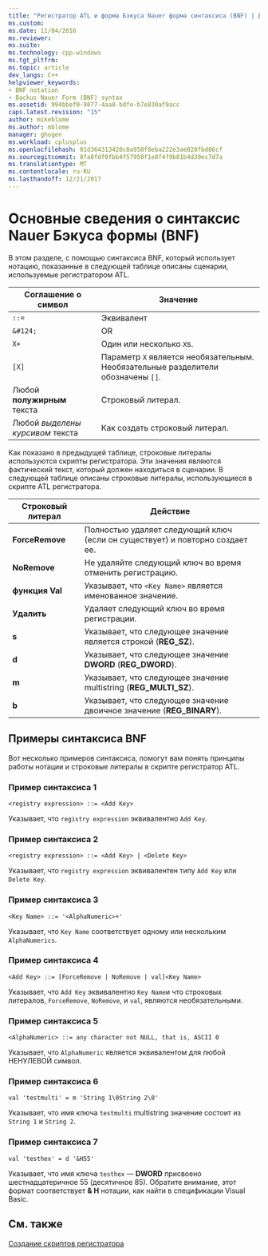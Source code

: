 ```yaml
---
title: "Регистратор ATL и форма Бэкуса Nauer форма синтаксиса (BNF) | Документы Microsoft"
ms.custom: 
ms.date: 11/04/2016
ms.reviewer: 
ms.suite: 
ms.technology: cpp-windows
ms.tgt_pltfrm: 
ms.topic: article
dev_langs: C++
helpviewer_keywords:
- BNF notation
- Backus Nauer Form (BNF) syntax
ms.assetid: 994bbef0-9077-4aa8-bdfe-b7e830af9acc
caps.latest.revision: "15"
author: mikeblome
ms.author: mblome
manager: ghogen
ms.workload: cplusplus
ms.openlocfilehash: 01d364313420c0a950f8eba222e3ae020fbd86cf
ms.sourcegitcommit: 8fa8fdf0fbb4f57950f1e8f4f9b81b4d39ec7d7a
ms.translationtype: MT
ms.contentlocale: ru-RU
ms.lasthandoff: 12/21/2017
---
```

# <a name="understanding-backus-nauer-form-bnf-syntax"></a>Основные сведения о синтаксис Nauer Бэкуса формы (BNF)
В этом разделе, с помощью синтаксиса BNF, который использует нотацию, показанные в следующей таблице описаны сценарии, используемые регистратором ATL.  
  
|Соглашение о символ|Значение|  
|------------------------|-------------|  
|`::=`|Эквивалент|  
|`&#124;`|OR|  
|`X+`|Один или несколько `X`s.|  
|`[X]`|Параметр `X` является необязательным. Необязательные разделители обозначены `[]`.|  
|Любой **полужирным** текста|Строковый литерал.|  
|Любой *выделены курсивом* текста|Как создать строковый литерал.|  
  
 Как показано в предыдущей таблице, строковые литералы используются скрипты регистратора. Эти значения являются фактический текст, который должен находиться в сценарии. В следующей таблице описаны строковые литералы, использующиеся в скрипте ATL регистратора.  
  
|Строковый литерал|Действие|  
|--------------------|------------|  
|**ForceRemove**|Полностью удаляет следующий ключ (если он существует) и повторно создает ее.|  
|**NoRemove**|Не удаляйте следующий ключ во время отменить регистрацию.|  
|**функция Val**|Указывает, что `<Key Name>` является именованное значение.|  
|**Удалить**|Удаляет следующий ключ во время регистрации.|  
|**s**|Указывает, что следующее значение является строкой (**REG_SZ**).|  
|**d**|Указывает, что следующее значение **DWORD** (**REG_DWORD**).|  
|**m**|Указывает, что следующее значение multistring (**REG_MULTI_SZ**).|  
|**b**|Указывает, что следующее значение двоичное значение (**REG_BINARY**).|  
  
## <a name="bnf-syntax-examples"></a>Примеры синтаксиса BNF  
 Вот несколько примеров синтаксиса, помогут вам понять принципы работы нотации и строковые литералы в скрипте регистратор ATL.  
  
### <a name="syntax-example-1"></a>Пример синтаксиса 1  
  
```  
<registry expression> ::= <Add Key>  
```  
  
 Указывает, что `registry expression` эквивалентно `Add Key`.  
  
### <a name="syntax-example-2"></a>Пример синтаксиса 2  
  
```  
<registry expression> ::= <Add Key> | <Delete Key>  
```  
  
 Указывает, что `registry expression` эквивалентен типу `Add Key` или `Delete Key`.  
  
### <a name="syntax-example-3"></a>Пример синтаксиса 3  
  
```  
<Key Name> ::= '<AlphaNumeric>+'  
```  
  
 Указывает, что `Key Name` соответствует одному или нескольким `AlphaNumerics`.  
  
### <a name="syntax-example-4"></a>Пример синтаксиса 4  
  
```  
<Add Key> ::= [ForceRemove | NoRemove | val]<Key Name>  
```  
  
 Указывает, что `Add Key` эквивалентно `Key Name`и что строковых литералов, `ForceRemove`, `NoRemove`, и `val`, являются необязательными.  
  
### <a name="syntax-example-5"></a>Пример синтаксиса 5  
  
```  
<AlphaNumeric> ::= any character not NULL, that is, ASCII 0  
```  
  
 Указывает, что `AlphaNumeric` является эквивалентом для любой НЕНУЛЕВОЙ символ.  
  
### <a name="syntax-example-6"></a>Пример синтаксиса 6  
  
```  
val 'testmulti' = m 'String 1\0String 2\0'  
```  
  
 Указывает, что имя ключа `testmulti` multistring значение состоит из `String 1` и `String 2`.  
  
### <a name="syntax-example-7"></a>Пример синтаксиса 7  
  
```  
val 'testhex' = d '&H55'  
```  
  
 Указывает, что имя ключа `testhex` — **DWORD** присвоено шестнадцатеричное 55 (десятичное 85). Обратите внимание, этот формат соответствует **& H** нотации, как найти в спецификации Visual Basic.  
  
## <a name="see-also"></a>См. также  
 [Создание скриптов регистратора](../atl/creating-registrar-scripts.md)

